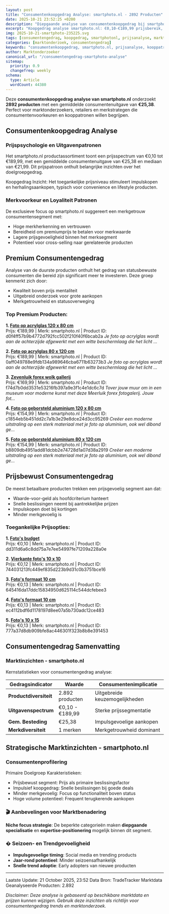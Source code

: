 ```yaml
---
layout: post
title: "Consumentenkoopgedrag Analyse: smartphoto.nl - 2892 Producten"
date: 2025-10-21 23:52:25 +0200
description: "Diepgaande analyse van consumentenkoopgedrag bij smartphoto.nl. Ontdek kooppatronen, prijsvoorkeuren en populaire productcategorieën van 2892 producten."
excerpt: "Koopgedrag analyse smartphoto.nl: €0,10-€189,99 prijsbereik, gemiddeld €25,38. Inzichten in consumentenvoorkeuren en aankooppatronen."
img: 2025-10-21-smartphoto-235225.svg
tags: [consumentengedrag, koopgedrag, smartphotonl, prijsanalyse, marktonderzoek, e-commerce]
categories: [marktonderzoek, consumentengedrag]
keywords: "consumentenkoopgedrag, smartphoto.nl, prijsanalyse, kooppatronen, marktonderzoek, e-commerce trends"
author: Marktonderzoeker
canonical_url: "/consumentengedrag-smartphoto-analyse"
sitemap:
  priority: 0.9
  changefreq: weekly
schema:
  type: Article
  wordCount: 44380
---
```


Deze **consumentenkoopgedrag analyse van smartphoto.nl** onderzoekt **2892 producten** 
met een gemiddelde consumentenuitgave van **€25,38**. Perfect voor marktonderzoekers, retailers 
en merkstrategen die consumentenvoorkeuren en kooppatronen willen begrijpen.

## Consumentenkoopgedrag Analyse

### Prijspsychologie en Uitgavenpatronen

Het smartphoto.nl productassortiment toont een prijsspectrum van €0,10 tot €189,99, 
met een gemiddelde consumentenuitgave van €25,38 en mediaan van €21,99. 
Dit prijspatroon onthult belangrijke inzichten over het doelgroepgedrag.

Koopgedrag Inzicht: Het toegankelijke prijsniveau stimuleert impulskopen en 
herhalingsaankopen, typisch voor convenience en lifestyle producten.

### Merkvoorkeur en Loyaliteit Patronen

De exclusieve focus op smartphoto.nl suggereert een merkgetrouw consumentensegment met:
- Hoge merkherkenning en vertrouwen
- Bereidheid om premiumprijs te betalen voor merkwaarde
- Lagere prijsgevoeligheid binnen het merksegment
- Potentieel voor cross-selling naar gerelateerde producten

## Premium Consumentengedrag

Analyse van de duurste producten onthult het gedrag van statusbewuste consumenten 
die bereid zijn significant meer te investeren. Deze groep kenmerkt zich door:

- Kwaliteit boven prijs mentaliteit
- Uitgebreid onderzoek voor grote aankopen
- Merkgetrouwheid en statusoverweging

### Top Premium Producten:

**1. [Foto op acrylglas 120 x 80 cm](https://www.smartphoto.nl/foto_tt?tt=4903_1195836_69238_&r=https%3A%2F%2Fwww.smartphoto.nl%2Fwanddecoratie%2Ffoto-op-acrylglas%3Fpvc%3DAcryl6mm80x120~3x2)**  
Prijs: €189,99 | Merk: smartphoto.nl | Product ID: d0f4ff57b9b4772d792fcc502f210f40f6bcab2a
*Je foto op acrylglas wordt aan de achterzijde afgewerkt met een witte beschermlaag die het licht ...*

**2. [Foto op acrylglas 80 x 120 cm](https://www.smartphoto.nl/foto_tt?tt=4903_1195836_69238_&r=https%3A%2F%2Fwww.smartphoto.nl%2Fwanddecoratie%2Ffoto-op-acrylglas%3Fpvc%3DAcryl6mm80x120~2x3)**  
Prijs: €189,99 | Merk: smartphoto.nl | Product ID: 0aff049788e9fdb134a989646cba6711b63273b3
*Je foto op acrylglas wordt aan de achterzijde afgewerkt met een witte beschermlaag die het licht ...*

**3. [Zevenluik forex wolk gallerij](https://www.smartphoto.nl/foto_tt?tt=4903_1195836_69238_&r=https%3A%2F%2Fwww.smartphoto.nl%2Fwanddecoratie%2Ffoto-op-meerluik-forex-fotogalerij%3Fpvc%3DDirectForex7Cloud30x45Gallery)**  
Prijs: €169,99 | Merk: smartphoto.nl | Product ID: f74d7b0dd3531e53216fb397a9e3f1c4e1dc6c7d
*Tover jouw muur om in een museum voor moderne kunst met deze Meerluik forex fotogalerij. Jouw fot...*

**4. [Foto op geborsteld aluminium 120 x 80 cm](https://www.smartphoto.nl/foto_tt?tt=4903_1195836_69238_&r=https%3A%2F%2Fwww.smartphoto.nl%2Fwanddecoratie%2Ffoto-op-aluminium-geborsteld%3Fpvc%3DDirectPlateBrushed80x120~3x2)**  
Prijs: €154,99 | Merk: smartphoto.nl | Product ID: c1854eb5b451dd2c7a1b3e29e8dce24d3cc95269
*Creëer een moderne uitstraling op een sterk materiaal met je foto op aluminium, ook wel dibond ge...*

**5. [Foto op geborsteld aluminium 80 x 120 cm](https://www.smartphoto.nl/foto_tt?tt=4903_1195836_69238_&r=https%3A%2F%2Fwww.smartphoto.nl%2Fwanddecoratie%2Ffoto-op-aluminium-geborsteld%3Fpvc%3DDirectPlateBrushed80x120~2x3)**  
Prijs: €154,99 | Merk: smartphoto.nl | Product ID: b8809db4951add81dcbb2e74728d1a07d38a2919
*Creëer een moderne uitstraling op een sterk materiaal met je foto op aluminium, ook wel dibond ge...*

## Prijsbewust Consumentengedrag

De meest betaalbare producten trekken een prijsgevoelig segment aan dat:

- Waarde-voor-geld als hoofdcriterium hanteert
- Snelle beslissingen neemt bij aantrekkelijke prijzen
- Impulskopen doet bij kortingen
- Minder merkgevoelig is

### Toegankelijke Prijsopties:

**1. [Foto&apos;s budget](https://www.smartphoto.nl/foto_tt?tt=4903_1195836_69238_&r=https%3A%2F%2Fwww.smartphoto.nl%2Ffotos%2Fgoedkoop-fotos-afdrukken%3Fpvc%3DPrintsEconomyFormat10)**  
Prijs: €0,10 | Merk: smartphoto.nl | Product ID: dd311d6a6c8dd75a7e7ee54997fe71209a228a0e

**2. [Vierkante foto&apos;s 10 x 10](https://www.smartphoto.nl/foto_tt?tt=4903_1195836_69238_&r=https%3A%2F%2Fwww.smartphoto.nl%2Ffotos%2Fvierkant-fotos-afdrukken%3Fpvc%3DPrintsSquareFormat10)**  
Prijs: €0,12 | Merk: smartphoto.nl | Product ID: 744031213fc449ef835d223b9d31c0b3751bce16

**3. [Foto&apos;s formaat 10 cm](https://www.smartphoto.nl/foto_tt?tt=4903_1195836_69238_&r=https%3A%2F%2Fwww.smartphoto.nl%2Ffotos%2Fstandaard-formaat-afdrukken%3Fpvc%3DPrintsAutosizeFormat10)**  
Prijs: €0,13 | Merk: smartphoto.nl | Product ID: 645416da17ddc15834950d625114c544dcfebee3

**4. [Foto&apos;s formaat 10 cm](https://www.smartphoto.nl/foto_tt?tt=4903_1195836_69238_&r=https%3A%2F%2Fwww.smartphoto.nl%2Ffotos%2Fstandaard-formaat-afdrukken%2Fbruiloft-aandenken%3Fpvc%3DPrintsAutosizeFormat10)**  
Prijs: €0,13 | Merk: smartphoto.nl | Product ID: ec4112bdf6d1178197d8ee07a5b730adc12ce483

**5. [Foto&apos;s 10 x 15](https://www.smartphoto.nl/foto_tt?tt=4903_1195836_69238_&r=https%3A%2F%2Fwww.smartphoto.nl%2Ffotos%2Fklassiek-formaat-afdrukken%2Fbruiloft-aandenken%3Fpvc%3DPrints2on3Format10)**  
Prijs: €0,13 | Merk: smartphoto.nl | Product ID: 777a37d8db909bfe8ac446301f323b8b8e391453

## Consumentengedrag Samenvatting

### Marktinzichten - smartphoto.nl

Kernstatistieken voor consumentengedrag analyse:

| Gedragsindicator | Waarde | Consumentenimplicatie |
|------------------|--------|----------------------|
| **Productdiversiteit** | 2.892 producten | Uitgebreide keuzemogelijkheden |
| **Uitgavenspectrum** | €0,10 - €189,99 | Sterke prijssegmentatie |
| **Gem. Besteding** | €25,38 | Impulsgevoelige aankopen |
| **Merkdiversiteit** | 1 merken | Merkgetrouwheid dominant |

## Strategische Marktinzichten - smartphoto.nl

### Consumentenprofilering

Primaire Doelgroep Karakteristieken:
- Prijsbewust segment: Prijs als primaire beslissingsfactor
- Impulsief koopgedrag: Snelle beslissingen bij goede deals
- Minder merkgevoelig: Focus op functionaliteit boven status
- Hoge volume potentieel: Frequent terugkerende aankopen

### 🎬 Aanbevelingen voor Marktbenadering

**Niche focus strategie**: De beperkte categorieën maken **diepgaande specialisatie** 
en **expertise-positionering** mogelijk binnen dit segment.

### � Seizoen- en Trendgevoeligheid

- **Impulsgevoelige timing**: Social media en trending products
- **Jaar-rond potentieel**: Minder seizoensafhankelijk
- **Snelle trend adoptie**: Early adopters van nieuwe producten

---

Laatste Update: 21 October 2025, 23:52
Data Bron: TradeTracker Marktdata
Geanalyseerde Producten: 2.892

*Disclaimer: Deze analyse is gebaseerd op beschikbare marktdata en prijzen kunnen wijzigen. 
Gebruik deze inzichten als richtlijn voor consumentengedrag trends en marktonderzoek.*
